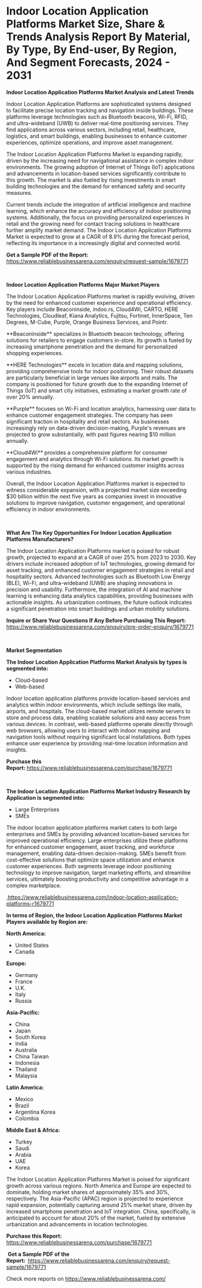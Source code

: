 <p><h1>Indoor Location Application Platforms Market Size, Share & Trends Analysis Report By Material, By Type, By End-user, By Region, And Segment Forecasts, 2024 - 2031</h1></p><p><strong>Indoor Location Application Platforms Market Analysis and Latest Trends</strong></p>
<p><p>Indoor Location Application Platforms are sophisticated systems designed to facilitate precise location tracking and navigation inside buildings. These platforms leverage technologies such as Bluetooth beacons, Wi-Fi, RFID, and ultra-wideband (UWB) to deliver real-time positioning services. They find applications across various sectors, including retail, healthcare, logistics, and smart buildings, enabling businesses to enhance customer experiences, optimize operations, and improve asset management.</p><p>The Indoor Location Application Platforms Market is expanding rapidly, driven by the increasing need for navigational assistance in complex indoor environments. The growing adoption of Internet of Things (IoT) applications and advancements in location-based services significantly contribute to this growth. The market is also fueled by rising investments in smart building technologies and the demand for enhanced safety and security measures.</p><p>Current trends include the integration of artificial intelligence and machine learning, which enhance the accuracy and efficiency of indoor positioning systems. Additionally, the focus on providing personalized experiences in retail and the growing need for contact tracing solutions in healthcare further amplify market demand. The Indoor Location Application Platforms Market is expected to grow at a CAGR of 8.9% during the forecast period, reflecting its importance in a increasingly digital and connected world.</p></p>
<p><strong>Get a Sample PDF of the Report:&nbsp;</strong> <a href="https://www.reliablebusinessarena.com/enquiry/request-sample/1679771?utm_campaign=1420&utm_medium=2&utm_source=Github&utm_content=ia&utm_term=28122024&utm_id=indoor-location-application-platforms">https://www.reliablebusinessarena.com/enquiry/request-sample/1679771</a></p>
<p>&nbsp;</p>
<p><strong>Indoor Location Application Platforms Major Market Players</strong></p>
<p><p>The Indoor Location Application Platforms market is rapidly evolving, driven by the need for enhanced customer experience and operational efficiency. Key players include Beaconinside, indoo.rs, Cloud4Wi, CARTO, HERE Technologies, Cloudleaf, Kiana Analytics, Fujitsu, Fortinet, InnerSpace, Ten Degrees, M-Cube, Purple, Orange Business Services, and Pointr.</p><p>**Beaconinside** specializes in Bluetooth beacon technology, offering solutions for retailers to engage customers in-store. Its growth is fueled by increasing smartphone penetration and the demand for personalized shopping experiences. </p><p>**HERE Technologies** excels in location data and mapping solutions, providing comprehensive tools for indoor positioning. Their robust datasets are particularly beneficial in large venues like airports and malls. The company is positioned for future growth due to the expanding Internet of Things (IoT) and smart city initiatives, estimating a market growth rate of over 20% annually.</p><p>**Purple** focuses on Wi-Fi and location analytics, harnessing user data to enhance customer engagement strategies. The company has seen significant traction in hospitality and retail sectors. As businesses increasingly rely on data-driven decision-making, Purple's revenues are projected to grow substantially, with past figures nearing $10 million annually.</p><p>**Cloud4Wi** provides a comprehensive platform for consumer engagement and analytics through Wi-Fi solutions. Its market growth is supported by the rising demand for enhanced customer insights across various industries.</p><p>Overall, the Indoor Location Application Platforms market is expected to witness considerable expansion, with a projected market size exceeding $30 billion within the next five years as companies invest in innovative solutions to improve navigation, customer engagement, and operational efficiency in indoor environments.</p></p>
<p>&nbsp;</p>
<p><strong>What Are The Key Opportunities For Indoor Location Application Platforms Manufacturers?</strong></p>
<p><p>The Indoor Location Application Platforms market is poised for robust growth, projected to expand at a CAGR of over 25% from 2023 to 2030. Key drivers include increased adoption of IoT technologies, growing demand for asset tracking, and enhanced customer engagement strategies in retail and hospitality sectors. Advanced technologies such as Bluetooth Low Energy (BLE), Wi-Fi, and ultra-wideband (UWB) are shaping innovations in precision and usability. Furthermore, the integration of AI and machine learning is enhancing data analytics capabilities, providing businesses with actionable insights. As urbanization continues, the future outlook indicates a significant penetration into smart buildings and urban mobility solutions.</p></p>
<p><strong>Inquire or Share Your Questions If Any Before Purchasing This Report:</strong> <a href="https://www.reliablebusinessarena.com/enquiry/pre-order-enquiry/1679771?utm_campaign=1420&utm_medium=2&utm_source=Github&utm_content=ia&utm_term=28122024&utm_id=indoor-location-application-platforms">https://www.reliablebusinessarena.com/enquiry/pre-order-enquiry/1679771</a></p>
<p>&nbsp;</p>
<p><strong>Market Segmentation</strong></p>
<p><strong>The Indoor Location Application Platforms Market Analysis by types is segmented into:</strong></p>
<p><ul><li>Cloud-based</li><li>Web-based</li></ul></p>
<p><p>Indoor location application platforms provide location-based services and analytics within indoor environments, which include settings like malls, airports, and hospitals. The cloud-based market utilizes remote servers to store and process data, enabling scalable solutions and easy access from various devices. In contrast, web-based platforms operate directly through web browsers, allowing users to interact with indoor mapping and navigation tools without requiring significant local installations. Both types enhance user experience by providing real-time location information and insights.</p></p>
<p><strong>Purchase this Report:&nbsp;</strong><a href="https://www.reliablebusinessarena.com/purchase/1679771?utm_campaign=1420&utm_medium=2&utm_source=Github&utm_content=ia&utm_term=28122024&utm_id=indoor-location-application-platforms">https://www.reliablebusinessarena.com/purchase/1679771</a></p>
<p>&nbsp;</p>
<p><strong>The Indoor Location Application Platforms Market Industry Research by Application is segmented into:</strong></p>
<p><ul><li>Large Enterprises</li><li>SMEs</li></ul></p>
<p><p>The indoor location application platforms market caters to both large enterprises and SMEs by providing advanced location-based services for improved operational efficiency. Large enterprises utilize these platforms for enhanced customer engagement, asset tracking, and workforce management, enabling data-driven decision-making. SMEs benefit from cost-effective solutions that optimize space utilization and enhance customer experiences. Both segments leverage indoor positioning technology to improve navigation, target marketing efforts, and streamline services, ultimately boosting productivity and competitive advantage in a complex marketplace.</p></p>
<p><a href="https://www.reliablebusinessarena.com/indoor-location-application-platforms-r1679771?utm_campaign=1420&utm_medium=2&utm_source=Github&utm_content=ia&utm_term=28122024&utm_id=indoor-location-application-platforms">&nbsp;https://www.reliablebusinessarena.com/indoor-location-application-platforms-r1679771</a></p>
<p><strong>In terms of Region, the Indoor Location Application Platforms Market Players available by Region are:</strong></p>
<p>
    <p> <strong> North America: </strong>
        <ul>
            <li>United States</li>
            <li>Canada</li>
        </ul>
        </p> 
    <p> <strong> Europe: </strong>
        <ul>
            <li>Germany</li>
            <li>France</li>
            <li>U.K.</li>
            <li>Italy</li>
            <li>Russia</li>
        </ul>
        </p> 
    <p> <strong> Asia-Pacific: </strong>
        <ul>
            <li>China</li>
            <li>Japan</li>
            <li>South Korea</li>
            <li>India</li>
            <li>Australia</li>
            <li>China Taiwan</li>
            <li>Indonesia</li>
            <li>Thailand</li>
            <li>Malaysia</li>
        </ul>
        </p> 
    <p> <strong> Latin America: </strong>
        <ul>
            <li>Mexico</li>
            <li>Brazil</li>
            <li>Argentina Korea</li>
            <li>Colombia</li>
        </ul>
        </p> 
    <p> <strong> Middle East & Africa: </strong>
        <ul>
            <li>Turkey</li>
            <li>Saudi</li>
            <li>Arabia</li>
            <li>UAE</li>
            <li>Korea</li>
        </ul>
    </p>
    </p>
<p><p>The Indoor Location Application Platforms Market is poised for significant growth across various regions. North America and Europe are expected to dominate, holding market shares of approximately 35% and 30%, respectively. The Asia-Pacific (APAC) region is projected to experience rapid expansion, potentially capturing around 25% market share, driven by increased smartphone penetration and IoT integration. China, specifically, is anticipated to account for about 20% of the market, fueled by extensive urbanization and advancements in location technologies.</p></p>
<p><strong>Purchase this Report: </strong><a href="https://www.reliablebusinessarena.com/purchase/1679771?utm_campaign=1420&utm_medium=2&utm_source=Github&utm_content=ia&utm_term=28122024&utm_id=indoor-location-application-platforms">https://www.reliablebusinessarena.com/purchase/1679771</a></p>
<p>&nbsp;<strong>Get a Sample PDF of the Report:&nbsp;&nbsp;</strong><a href="https://www.reliablebusinessarena.com/enquiry/request-sample/1679771?utm_campaign=1420&utm_medium=2&utm_source=Github&utm_content=ia&utm_term=28122024&utm_id=indoor-location-application-platforms">https://www.reliablebusinessarena.com/enquiry/request-sample/1679771</a></p>
<p><strong></strong></p>
<p>Check more reports on <a href="https://www.reliablebusinessarena.com/?utm_campaign=1420&utm_medium=2&utm_source=Github&utm_content=ia&utm_term=28122024&utm_id=indoor-location-application-platforms">https://www.reliablebusinessarena.com/</a></p>
